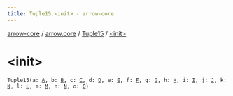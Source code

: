 ```yaml
---
title: Tuple15.<init> - arrow-core
---
```


[arrow-core](../../index.html) / [arrow.core](../index.html) / [Tuple15](index.html) / [&lt;init&gt;](./-init-.html)

# &lt;init&gt;

`Tuple15(a: `[`A`](index.html#A)`, b: `[`B`](index.html#B)`, c: `[`C`](index.html#C)`, d: `[`D`](index.html#D)`, e: `[`E`](index.html#E)`, f: `[`F`](index.html#F)`, g: `[`G`](index.html#G)`, h: `[`H`](index.html#H)`, i: `[`I`](index.html#I)`, j: `[`J`](index.html#J)`, k: `[`K`](index.html#K)`, l: `[`L`](index.html#L)`, m: `[`M`](index.html#M)`, n: `[`N`](index.html#N)`, o: `[`O`](index.html#O)`)`